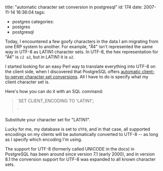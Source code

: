title: "automatic character set conversion in postgresql"
id: 174
date: 2007-11-14 16:36:04
tags: 
- postgres
categories: 
- postgres
- postgresql

Today, I encountered a few goofy characters in the data I am migrating from one ERP system to another. For example, "Â¢" isn't represented the same way in UTF-8 as LATIN1 character sets. In UTF-8, the hex representation for "Â¢" is `c2 a2`, but in LATIN1 it is  `a2`. 

I started looking for an easy Perl way to translate everything into UTF-8 on the client side, when I discovered that PostgreSQL offers [automatic client-to-server character set conversions](http://www.postgresql.org/docs/8.2/static/multibyte.html#AEN24142).  All I have to do is specify what my client character set is. 

Here's how you can do it with an SQL command: 

> `SET CLIENT_ENCODING TO 'LATIN1';> 
> `

Substitute your character set for "LATIN1". 

Lucky for me, my database is set to `UTF8`, and in that case, all supported encodings on my clients will be automatically converted to UTF-8 -- as long as I specify which encoding I'm using.

The support for UTF-8 (formerly called UNICODE in the docs) in PostgreSQL has been around since version 7.1 (early 2000), and in version 8.1 the conversion support for UTF-8 was expanded to all known character sets.
